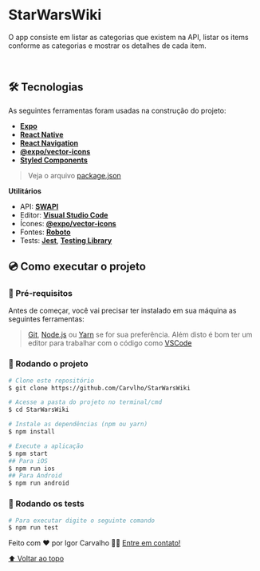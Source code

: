 <h1 id="project_name">
  <br />
  StarWarsWiki
  <br />
</h1>

<p>
O app consiste em listar as categorias que existem na API, listar os items conforme as categorias e mostrar os detalhes de cada item.
</p>

<br />
<h2 id="technologies">🛠 Tecnologias</h2>

As seguintes ferramentas foram usadas na construção do projeto:

- **[Expo](https://expo.dev)**
- **[React Native](https://reactnative.dev)**
- **[React Navigation](https://reactnavigation.org)**
- **[@expo/vector-icons](https://docs.expo.dev/guides/icons/)**
- **[Styled Components](https://styled-components.com)**

> Veja o arquivo [package.json](https://github.com/Carvlho/StarWarsWiki/blob/main/package.json)

**Utilitários**

- API: **[SWAPI](https://swapi.dev)**
- Editor: **[Visual Studio Code](https://code.visualstudio.com/)**
- Ícones: **[@expo/vector-icons](https://docs.expo.dev/guides/icons)**
- Fontes: **[Roboto](https://www.npmjs.com/package/@expo-google-fonts/roboto)**
- Tests: **[Jest](https://jestjs.io/pt-BR/docs/getting-started)**, **[Testing Library](https://testing-library.com/docs/react-native-testing-library/intro/)**

<!-- Prerequisites -->
<h2 id="prerequisites">💿 Como executar o projeto</h2>

### 🧰 Pré-requisitos

Antes de começar, você vai precisar ter instalado em sua máquina as seguintes ferramentas:

> [Git](https://git-scm.com), [Node.js](https://nodejs.org/en/) ou [Yarn](https://yarnpkg.com/) se for sua preferência.
> Além disto é bom ter um editor para trabalhar com o código como [VSCode](https://code.visualstudio.com/)

### 🧭 Rodando o projeto

```bash
# Clone este repositório
$ git clone https://github.com/Carvlho/StarWarsWiki

# Acesse a pasta do projeto no terminal/cmd
$ cd StarWarsWiki

# Instale as dependências (npm ou yarn)
$ npm install

# Execute a aplicação
$ npm start
## Para iOS
$ npm run ios
## Para Android
$ npm run android
```

### 🎲 Rodando os tests

```bash
# Para executar digite o seguinte comando
$ npm run test
```

Feito com ❤️ por Igor Carvalho 👋🏽 [Entre em contato!](https://www.linkedin.com/in/carvlho/)

[⬆ Voltar ao topo](#project_name)<br />
